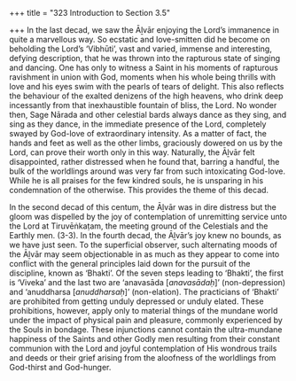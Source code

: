 +++
title = "323 Introduction to Section 3.5"

+++
In the last decad, we saw the Āḻvār enjoying the Lord’s immanence in quite a marvellous way. So ecstatic and love-smitten did he become on beholding the Lord’s ‘Vibhūti’, vast and varied, immense and interesting, defying description, that he was thrown into the rapturous state of singing and dancing. One has only to witness a Saint in his moments of rapturous ravishment in union with God, moments when his whole being thrills with love and his eyes swim with the pearls of tears of delight. This also reflects the behaviour of the exalted denizens of the high heavens, who drink deep incessantly from that inexhaustible fountain of bliss, the Lord. No wonder then, Sage Nārada and other celestial bards always dance as they sing, and sing as they dance, in the immediate presence of the Lord, completely swayed by God-love of extraordinary intensity. As a matter of fact, the hands and feet as well as the other limbs, graciously dowered on us by the Lord, can prove their worth only in this way. Naturally, the Āḻvār felt disappointed, rather distressed when he found that, barring a handful, the bulk of the worldlings around was very far from such intoxicating God-love. While he is all praises for the few kindred souls, he is unsparing in his condemnation of the otherwise. This provides the theme of this decad.

In the second decad of this centum, the Āḻvār was in dire distress but the gloom was dispelled by the joy of contemplation of unremitting service unto the Lord at Tiruvēṅkaṭam, the meeting ground of the Celestials and the Earthly men. (3-3). In the fourth decad, the Āḻvār’s joy knew no bounds, as we have just seen. To the superficial observer, such alternating moods of the Āḻvār may seem objectionable in as much as they appear to come into conflict with the general principles laid down for the pursuit of the discipline, known as ‘Bhakti’. Of the seven steps leading to ‘Bhakti’, the first is ‘Viveka’ and the last two are ‘anavasāda [*anavasādaḥ*]’ (non-depression) and ‘anuddharsa [*anuddharsaḥ*]’ (non-elation). The practicians of ‘Bhakti’ are prohibited from getting unduly depressed or unduly elated. These prohibitions, however, apply only to material things of the mundane world under the impact of physical pain and pleasure, commonly experienced by the Souls in bondage. These injunctions cannot contain the ultra-mundane happiness of the Saints and other Godly men resulting from their constant communion with the Lord and joyful contemplation of His wondrous trails and deeds or their grief arising from the aloofness of the worldlings from God-thirst and God-hunger.


